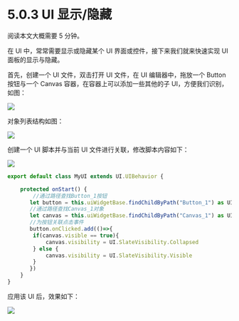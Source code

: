 # 5.0.3 UI 显示/隐藏

阅读本文大概需要 5 分钟。

在 UI 中，常常需要显示或隐藏某个 UI 界面或控件，接下来我们就来快速实现 UI 面板的显示与隐藏。

首先，创建一个 UI 文件，双击打开 UI 文件，在 UI 编辑器中，拖放一个 Button 按钮与一个 Canvas 容器，在容器上可以添加一些其他的子 UI，方便我们识别，如图：

![](https://wstatic-a1.233leyuan.com/productdocs/static/boxcnA2ZrKUwLlZy90l5Gub9Hzb.png)

对象列表结构如图：

![](https://wstatic-a1.233leyuan.com/productdocs/static/boxcnuQqnnLDTHh2RpkNe93exkc.png)

创建一个 UI 脚本并与当前 UI 文件进行关联，修改脚本内容如下：

![](https://wstatic-a1.233leyuan.com/productdocs/static/boxcnFXT2D5yAfYW2ULA8BeRBqh.gif)

```typescript
export default class MyUI extends UI.UIBehavior {

    protected onStart() {
        //通过路径查找Button_1按钮
       let button = this.uiWidgetBase.findChildByPath("Button_1") as UI.Button
       //通过路径查找Canvas_1对象
       let canvas = this.uiWidgetBase.findChildByPath("Canvas_1") as UI.Canvas
       //为按钮关联点击事件
       button.onClicked.add(()=>{
        if(canvas.visible == true){
            canvas.visibility = UI.SlateVisibility.Collapsed
        } else {
            canvas.visibility = UI.SlateVisibility.Visible
        }
       })
    }
}
```

应用该 UI 后，效果如下：

![](https://wstatic-a1.233leyuan.com/productdocs/static/boxcntXETaEbAFAm5kYSJJPhK2d.gif)
